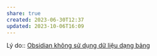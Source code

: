 ```yaml
---
share: true
created: 2023-06-30T12:37
updated: 2023-10-06T16:09
---
```


Lý do:: [Obsidian không sử dụng dữ liệu dạng bảng](./Obsidian%20kh%C3%B4ng%20s%E1%BB%AD%20d%E1%BB%A5ng%20d%E1%BB%AF%20li%E1%BB%87u%20d%E1%BA%A1ng%20b%E1%BA%A3ng.md)

